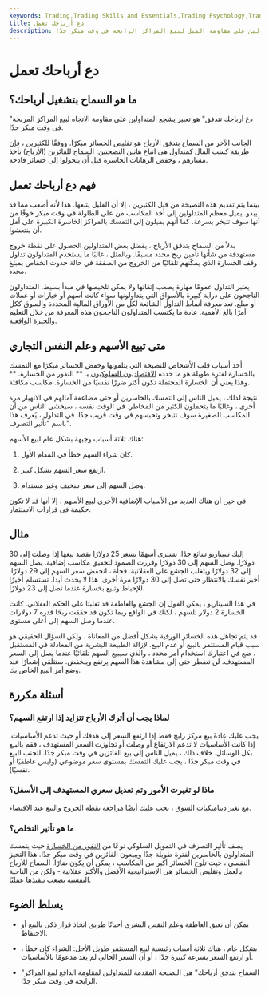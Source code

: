 ```yaml
---
keywords: Trading,Trading Skills and Essentials,Trading Psychology,Trading Skills
title: دع أرباحك تعمل
description: دع أرباحك تتدفق هو تعبير يشجع المتداولين على مقاومة الميل لبيع المراكز الرابحة في وقت مبكر جدًا.
---
```


# دع أرباحك تعمل
## ما هو السماح بتشغيل أرباحك؟

"دع أرباحك تتدفق" هو تعبير يشجع المتداولين على مقاومة الاتجاه لبيع المراكز المربحة في وقت مبكر جدًا.

الجانب الآخر من السماح بتدفق الأرباح هو تقليص الخسائر مبكرًا. ووفقًا للكثيرين ، فإن طريقة كسب المال كمتداول هي اتباع هاتين النصحتين: السماح للفائزين (الأرباح) بأخذ مسارهم ، وخفض الرهانات الخاسرة قبل أن يتحولوا إلى خسائر فادحة.

## فهم دع أرباحك تعمل

بينما يتم تقديم هذه النصيحة من قبل الكثيرين ، إلا أن القليل يتبعها. هذا لأنه أصعب مما قد يبدو. يميل معظم المتداولين إلى أخذ المكاسب من على الطاولة في وقت مبكر خوفًا من أنها سوف تتبخر بسرعة. كما أنهم يميلون إلى التمسك بالمراكز الخاسرة الكبيرة على أمل أن ينتعشوا.

بدلاً من السماح بتدفق الأرباح ، يفضل بعض المتداولين الحصول على نقطة خروج مستهدفة من شأنها تأمين ربح محدد مسبقًا. وبالمثل ، غالبًا ما يستخدم المتداولون تداول وقف الخسارة الذي يمكّنهم تلقائيًا من الخروج من الصفقة في حالة حدوث انخفاض بمبلغ محدد.

يعتبر التداول عمومًا مهارة يصعب إتقانها ولا يمكن تلخيصها في مبدأ بسيط. المتداولون الناجحون على دراية كبيرة بالأسواق التي يتداولونها سواء كانت أسهم أو خيارات أو عملات أو سلع. تعد معرفة أنماط التداول الشائعة لكل من الأوراق المالية المحددة والسوق ككل أمرًا بالغ الأهمية. عادة ما يكتسب المتداولون الناجحون هذه المعرفة من خلال التعليم والخبرة الواقعية.

## متى تبيع الأسهم وعلم النفس التجاري

أحد أسباب قلب الأشخاص للنصيحة التي يتلقونها وخفض الخسائر مبكرًا مع التمسك بالخسارة لفترة طويلة هو ما حدده [الاقتصاديون السلوكيون](/behavioraleconomics) بـ ** النفور من الخسارة. ** وهذا يعني أن الخسارة المحتملة تكون أكثر ضررًا نفسيًا من الخسارة. مكاسب مكافئة.

نتيجة لذلك ، يميل الناس إلى التمسك بالخاسرين أو حتى مضاعفة آمالهم في الانهيار مرة أخرى ، وغالبًا ما يتحملون الكثير من المخاطر. في الوقت نفسه ، سيخشى الناس من أن المكاسب الصغيرة سوف تتبخر وتحبسهم في وقت قريب جدًا. في التداول ، يُعرف هذا باسم "تأثير التصرف".

هناك ثلاثة أسباب وجيهة بشكل عام لبيع الأسهم:

1. كان شراء السهم خطأ في المقام الأول.

1. ارتفع سعر السهم بشكل كبير.

1. وصل السهم إلى سعر سخيف وغير مستدام.

في حين أن هناك العديد من الأسباب الإضافية الأخرى لبيع الأسهم ، إلا أنها قد لا تكون حكيمة في قرارات الاستثمار.

## مثال

إليك سيناريو شائع جدًا: تشتري أسهمًا بسعر 25 دولارًا بقصد بيعها إذا وصلت إلى 30 دولارًا. وصل السهم إلى 30 دولارًا وقررت الصمود لتحقيق مكاسب إضافية. يصل السهم إلى 32 دولارًا ويتغلب الجشع على العقلانية. فجأة ، انخفض سعر السهم إلى 29 دولارًا. أخبر نفسك بالانتظار حتى تصل إلى 30 دولارًا مرة أخرى. هذا لا يحدث أبدا. تستسلم أخيرًا للإحباط وتبيع بخسارة عندما تصل إلى 23 دولارًا.

في هذا السيناريو ، يمكن القول إن الجشع والعاطفة قد تغلبتا على الحكم العقلاني. كانت الخسارة 2 دولار للسهم ، لكنك في الواقع ربما تكون قد حققت ربحًا قدره 7 دولارات عندما وصل السهم إلى أعلى مستوى.

قد يتم تجاهل هذه الخسائر الورقية بشكل أفضل من المعاناة ، ولكن السؤال الحقيقي هو سبب قيام المستثمر بالبيع أو عدم البيع. لإزالة الطبيعة البشرية من المعادلة في المستقبل ، ضع في اعتبارك استخدام أمر محدد ، والذي سيبيع السهم تلقائيًا عندما يصل إلى السعر المستهدف. لن تضطر حتى إلى مشاهدة هذا السهم يرتفع وينخفض. ستتلقى إشعارًا عند وضع أمر البيع الخاص بك.

## أسئلة مكررة

### لماذا يجب أن أترك الأرباح تتزايد إذا ارتفع السهم؟

يجب عليك عادةً بيع مركز رابح فقط إذا ارتفع السعر إلى هدفك أو حيث تدعم الأساسيات. إذا كانت الأساسيات لا تدعم الارتفاع أو وصلت أو تجاوزت السعر المستهدف ، فقم بالبيع بكل الوسائل. خلاف ذلك ، يميل الناس إلى بيع الفائزين في وقت مبكر جدًا. لتجنب البيع في وقت مبكر جدًا ، يجب عليك التمسك بمستوى سعر موضوعي (وليس عاطفيًا أو نفسيًا).

### ماذا لو تغيرت الأمور وتم تعديل سعري المستهدف إلى الأسفل؟

مع تغير ديناميكيات السوق ، يجب عليك أيضًا مراجعة نقطة الخروج والبيع عند الاقتضاء.

### ما هو تأثير التخلص؟

يصف تأثير التصرف في التمويل السلوكي نوعًا من [النفور من الخسارة](/loss-psychology) حيث يتمسك المتداولون بالخاسرين لفترة طويلة جدًا ويبيعون الفائزين في وقت مبكر جدًا. هذا التحيز النفسي ، حيث تلوح الخسائر أكبر من المكاسب ، يمكن أن يكون ضارًا. السماح للأرباح بالعمل وتقليص الخسائر هي الإستراتيجية الأفضل والأكثر عقلانية - ولكن من الناحية النفسية يصعب تنفيذها عمليًا.

## يسلط الضوء

- يمكن أن تعيق العاطفة وعلم النفس البشري أحيانًا طريق اتخاذ قرار ذكي بالبيع أو الاحتفاظ.

- بشكل عام ، هناك ثلاثة أسباب رئيسية لبيع المستثمر طويل الأجل: الشراء كان خطأ ، أو ارتفع السعر بسرعة كبيرة جدًا ، أو أن السعر الحالي لم يعد مدعومًا بالأساسيات.

- "السماح بتدفق أرباحك" هي النصيحة المقدمة للمتداولين لمقاومة الدافع لبيع المراكز الرابحة في وقت مبكر جدًا.

